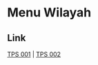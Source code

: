 # Menu Wilayah

## Link

[TPS 001](https://github.com/gigit-pemilu/pemilu-2024-62-kalimantan-tengah/tree/main/pileg-dpr/hitung-suara/sub/62-kalimantan-tengah/sub/12-murung-raya/sub/01-murung/sub/2003-batu-putih/sub/001-tps)
 | 
[TPS 002](https://github.com/gigit-pemilu/pemilu-2024-62-kalimantan-tengah/tree/main/pileg-dpr/hitung-suara/sub/62-kalimantan-tengah/sub/12-murung-raya/sub/01-murung/sub/2003-batu-putih/sub/002-tps)


